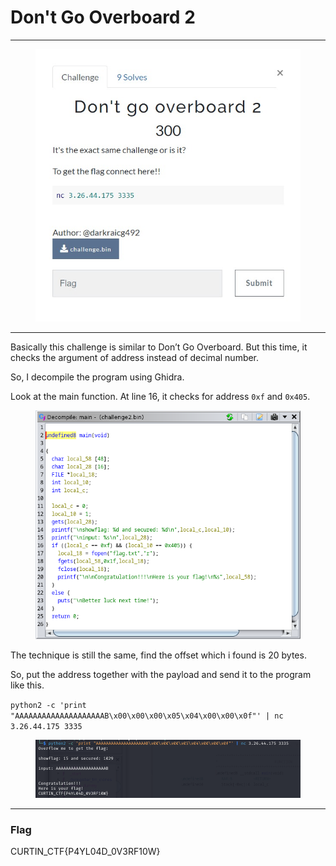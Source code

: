 # Don't Go Overboard 2

***

<figure><img src="../../../.gitbook/assets/image (5).png" alt=""><figcaption></figcaption></figure>

***

Basically this challenge is similar to Don’t Go Overboard. But this time, it checks the argument of address instead of decimal number.

So, I decompile the program using Ghidra.

Look at the main function. At line 16, it checks for address `0xf` and `0x405`.

<figure><img src="../../../.gitbook/assets/image (6).png" alt=""><figcaption></figcaption></figure>

The technique is still the same, find the offset which i found is 20 bytes.

So, put the address together with the payload and send it to the program like this.

`python2 -c 'print "AAAAAAAAAAAAAAAAAAAAB\x00\x00\x00\x05\x04\x00\x00\x0f"' | nc 3.26.44.175 3335`

<figure><img src="../../../.gitbook/assets/image (7).png" alt=""><figcaption></figcaption></figure>

***

### Flag

CURTIN\_CTF{P4YL04D\_0V3RF10W}
